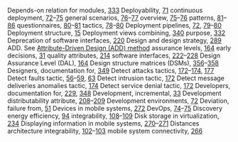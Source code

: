 Depends-on relation for modules, [333](ch22.xhtml#page_333) Deployability, [71](ch05.xhtml#page_71) continuous deployment, [72](ch05.xhtml#page_72)–[75](ch05.xhtml#page_75) general scenarios, [76](ch05.xhtml#page_76)–[77](ch05.xhtml#page_77) overview, [75](ch05.xhtml#page_75)–[76](ch05.xhtml#page_76) patterns, [81](ch05.xhtml#page_81)–[86](ch05.xhtml#page_86) questionnaires, [80](ch05.xhtml#page_80)–[81](ch05.xhtml#page_81) tactics, [78](ch05.xhtml#page_78)–[80](ch05.xhtml#page_80) Deployment pipelines, [72](ch05.xhtml#page_72), [79](ch05.xhtml#page_79)–[80](ch05.xhtml#page_80) Deployment structure, [15](ch01.xhtml#page_15) Deployment views combining, [340](ch22.xhtml#page_340) purpose, [332](ch22.xhtml#page_332) Deprecation of software interfaces, [220](ch15.xhtml#page_220) Design and design strategy, [289](ch20.xhtml#page_289) ADD. See [Attribute-Driven Design (ADD) method](index.xhtml#ind50) assurance levels, [164](ch10.xhtml#page_164) early decisions, [31](ch02.xhtml#page_31) quality attributes, [214](ch14.xhtml#page_214) software interfaces, [222](ch15.xhtml#page_222)–[228](ch15.xhtml#page_228) Design Assurance Level (DAL), [164](ch10.xhtml#page_164) Design structure matrices (DSMs), [356](ch23.xhtml#page_356)–[358](ch23.xhtml#page_358) Designers, documentation for, [349](ch22.xhtml#page_349) Detect attacks tactics, [172](ch11.xhtml#page_172)–[174](ch11.xhtml#page_174), [177](ch11.xhtml#page_177) Detect faults tactic, [56](ch04.xhtml#page_56)–[59](ch04.xhtml#page_59), [63](ch04.xhtml#page_63) Detect intrusion tactic, [172](ch11.xhtml#page_172) Detect message deliveries anomalies tactic, [174](ch11.xhtml#page_174) Detect service denial tactic, [172](ch11.xhtml#page_172) Developers, documentation for, [229](ch15.xhtml#page_229), [348](ch22.xhtml#page_348) Development, incremental, [33](ch02.xhtml#page_33) Development distributability attribute, [208](ch14.xhtml#page_208)–[209](ch14.xhtml#page_209) Development environments, [72](ch05.xhtml#page_72) Deviation, failure from, [51](ch04.xhtml#page_51) Devices in mobile systems, [272](ch18.xhtml#page_272) DevOps, [74](ch05.xhtml#page_74)–[75](ch05.xhtml#page_75) Discovery energy efficiency, [94](ch06.xhtml#page_94) integrability, [108](ch07.xhtml#page_108)–[109](ch07.xhtml#page_109) Disk storage in virtualization, [234](ch16.xhtml#page_234) Displaying information in mobile systems, [270](ch18.xhtml#page_270)–[271](ch18.xhtml#page_271) Distances architecture integrability, [102](ch07.xhtml#page_102)–[103](ch07.xhtml#page_103) mobile system connectivity, [266](ch18.xhtml#page_266)